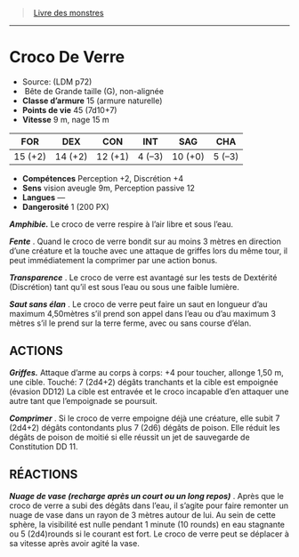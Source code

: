 ﻿> [Livre des monstres](tome_of_beasts.md)

---

# Croco De Verre

- Source: (LDM p72)
-  Bête de Grande taille (G), non-alignée
- **Classe d’armure** 15 (armure naturelle)
- **Points de vie** 45 (7d10+7)
- **Vitesse** 9 m, nage 15 m

|FOR|DEX|CON|INT|SAG|CHA|
|---|---|---|---|---|---|
|15 (+2)|14 (+2)|12 (+1)|4 (–3)|10 (+0)|5 (–3)|

- **Compétences** Perception +2, Discrétion +4
- **Sens** vision aveugle 9m, Perception passive 12
- **Langues** —
- **Dangerosité** 1 (200 PX)

**_Amphibie._** Le croco de verre respire à l’air libre et sous l’eau.

**_Fente_** . Quand le croco de verre bondit sur au moins 3 mètres en direction d’une créature et la touche avec une attaque de griffes lors du même tour, il peut immédiatement la comprimer par une action bonus.

**_Transparence_** . Le croco de verre est avantagé sur les tests de Dextérité (Discrétion) tant qu’il est sous l’eau ou sous une faible lumière.

**_Saut sans élan_** . Le croco de verre peut faire un saut en longueur d’au maximum 4,50mètres s’il prend son appel dans l’eau ou d’au maximum 3 mètres s’il le prend sur la terre ferme, avec ou sans course d’élan.

## ACTIONS

**_Griffes._** Attaque d’arme au corps à corps: +4 pour toucher, allonge 1,50 m, une cible. Touché: 7 (2d4+2) dégâts tranchants et la cible est empoignée (évasion DD12) La cible est entravée et le croco incapable d’en attaquer une autre tant que l’empoignade se poursuit.

**_Comprimer_** . Si le croco de verre empoigne déjà une créature, elle subit 7 (2d4+2) dégâts contondants plus 7 (2d6) dégâts de poison. Elle réduit les dégâts de poison de moitié si elle réussit un jet de sauvegarde de Constitution DD 11.

## RÉACTIONS

**_Nuage de vase (recharge après un court ou un long repos)_** . Après que le croco de verre a subi des dégâts dans l’eau, il s’agite pour faire remonter un nuage de vase dans un rayon de 3 mètres autour de lui. Au sein de cette sphère, la visibilité est nulle pendant 1 minute (10 rounds) en eau stagnante ou 5 (2d4)rounds si le courant est fort. Le croco de verre peut se déplacer à sa vitesse après avoir agité la vase.


